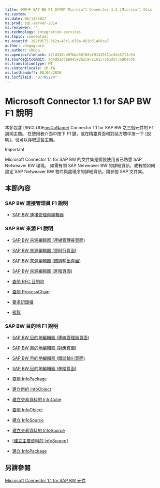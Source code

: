 ```yaml
---
title: 適用于 SAP BW F1 說明的 Microsoft Connector 1.1 |Microsoft Docs
ms.custom: ''
ms.date: 06/13/2017
ms.prod: sql-server-2014
ms.reviewer: ''
ms.technology: integration-services
ms.topic: conceptual
ms.assetid: 292f9572-362a-45c1-879a-d81d31496ca7
author: chugugrace
ms.author: chugu
ms.openlocfilehash: 47fd338ce97bbb59f02ef91349311c04e57f3c9d
ms.sourcegitcommit: ad4d92dce894592a259721a1571b1d8736abacdb
ms.translationtype: MT
ms.contentlocale: zh-TW
ms.lasthandoff: 08/04/2020
ms.locfileid: "87705274"
---
```

# <a name="microsoft-connector-11-for-sap-bw-f1-help"></a>Microsoft Connector 1.1 for SAP BW F1 說明
  本節包含 [!INCLUDE[msCoName](../includes/msconame-md.md)] Connector 1.1 for SAP BW 之三個元件的 F1 說明主題。 在使用者介面中按下 F1 鍵，或在精靈頁面和對話方塊中按一下 [說明]，也可以存取這些主題。  
  
> [!IMPORTANT]  
>  Microsoft Connector 1.1 for SAP BW 的文件集是假設使用者已熟悉 SAP Netweaver BW 環境。 如需有關 SAP Netweaver BW 的詳細資訊，或有關如何設定 SAP Netweaver BW 物件與處理序的詳細資訊，請參閱 SAP 文件集。  
  
## <a name="in-this-section"></a>本節內容  
  
### <a name="sap-bw-connection-manager-f1-help"></a>SAP BW 連接管理員 F1 說明  
  
-   [SAP BW 連接管理員編輯器](sap-bw-connection-manager-editor.md)  
  
### <a name="sap-bw-source-f1-help"></a>SAP BW 來源 F1 說明  
  
-   [SAP BW 來源編輯器 &#40;連線管理員頁面&#41;](data-flow/sap-bw-source-editor-connection-manager-page.md)  
  
-   [SAP BW 來源編輯器 &#40;資料行頁面&#41;](data-flow/sap-bw-source-editor-columns-page.md)  
  
-   [SAP BW 來源編輯器 &#40;錯誤輸出頁面&#41;](data-flow/sap-bw-source-editor-error-output-page.md)  
  
-   [SAP BW 來源編輯器 &#40;進階頁面&#41;](data-flow/sap-bw-source-editor-advanced-page.md)  
  
-   [查閱 RFC 目的地](data-flow/look-up-rfc-destination.md)  
  
-   [查閱 ProcessChain](data-flow/look-up-process-chain.md)  
  
-   [要求記錄檔](data-flow/request-log.md)  
  
-   [預覽](data-flow/preview.md)  
  
### <a name="sap-bw-destination-f1-help"></a>SAP BW 目的地 F1 說明  
  
-   [SAP BW 目的地編輯器 &#40;連線管理員頁面&#41;](data-flow/sap-bw-destination-editor-connection-manager-page.md)  
  
-   [SAP BW 目的地編輯器 &#40;對應頁面&#41;](data-flow/sap-bw-destination-editor-mappings-page.md)  
  
-   [SAP BW 目的地編輯器 &#40;錯誤輸出頁面&#41;](data-flow/sap-bw-destination-editor-error-output-page.md)  
  
-   [SAP BW 目的地編輯器 &#40;進階頁面&#41;](data-flow/sap-bw-destination-editor-advanced-page.md)  
  
-   [查閱 InfoPackage](data-flow/look-up-infopackage.md)  
  
-   [建立新的 InfoObject](data-flow/create-new-infoobject.md)  
  
-   [建立交易資料的 InfoCube](data-flow/create-infocube-for-transaction-data.md)  
  
-   [查閱 InfoObject](data-flow/look-up-infoobject.md)  
  
-   [建立 InfoSource](data-flow/create-infosource.md)  
  
-   [建立交易資料的 InfoSource](data-flow/create-infosource-for-transaction-data.md)  
  
-   [[建立主要資料的 InfoSource]](data-flow/create-infosource-for-master-data.md)  
  
-   [建立 InfoPackage](data-flow/create-infopackage.md)  
  
## <a name="see-also"></a>另請參閱  
 [Microsoft Connector 1.1 for SAP BW 元件](microsoft-connector-for-sap-bw-components.md)  
  
  
